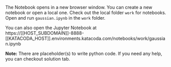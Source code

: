The Notebook opens in a new browser window. You can create a new notebook or open a local one. Check out the local folder `work` for notebooks. Open and run `gaussian.ipynb` in the `work` folder.

You can also open the Jupyter Notebook at https://[[HOST_SUBDOMAIN]]-8888-[[KATACODA_HOST]].environments.katacoda.com/notebooks/work/gaussian.ipynb

**Note:**
There are placeholder(s) to write python code. If you need any help, you can checkout solution tab.